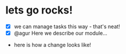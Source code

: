 # lets go rocks!

- [x] we can manage tasks this way - that's neat!
- [X] @agur Here we describe our module...
- here is how a change looks like!
